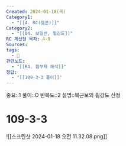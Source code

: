 ```yaml
---
Created: 2024-01-18(목)
Category1:
  - "[[4. RC(철콘)]]"
Category2:
  - "[[04. 보일반, 휨강도]]"
RC 계산형 목차: 4-9
Sources: 
tags:
  - 🧮
관련노트:
  - "[[R4. 휨부재 해석]]"
정답:
  - "[[109-3-3 풀이]]"
---
```

중요::1
풀이::O
반복도::2
설명::복근보의 휨강도 산정


#  109-3-3

![[스크린샷 2024-01-18 오전 11.32.08.png]]